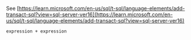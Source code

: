 See [https://learn.microsoft.com/en-us/sql/t-sql/language-elements/add-transact-sql?view=sql-server-ver16](https://learn.microsoft.com/en-us/sql/t-sql/language-elements/add-transact-sql?view=sql-server-ver16)
```
expression + expression
```
